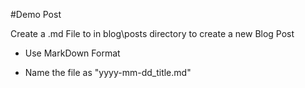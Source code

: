 #Demo Post

Create a .md File to in blog\posts directory to create a new Blog Post

* Use MarkDown Format

* Name the file as "yyyy-mm-dd_title.md"